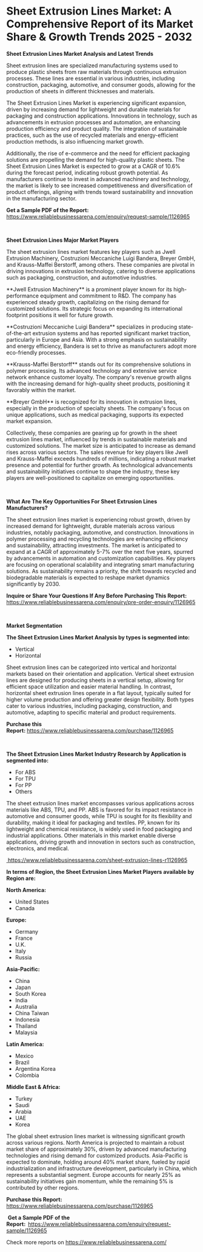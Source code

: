 <p><h1>Sheet Extrusion Lines Market: A Comprehensive Report of its Market Share & Growth Trends 2025 - 2032</h1></p><p><strong>Sheet Extrusion Lines Market Analysis and Latest Trends</strong></p>
<p><p>Sheet extrusion lines are specialized manufacturing systems used to produce plastic sheets from raw materials through continuous extrusion processes. These lines are essential in various industries, including construction, packaging, automotive, and consumer goods, allowing for the production of sheets in different thicknesses and materials.</p><p>The Sheet Extrusion Lines Market is experiencing significant expansion, driven by increasing demand for lightweight and durable materials for packaging and construction applications. Innovations in technology, such as advancements in extrusion processes and automation, are enhancing production efficiency and product quality. The integration of sustainable practices, such as the use of recycled materials and energy-efficient production methods, is also influencing market growth.</p><p>Additionally, the rise of e-commerce and the need for efficient packaging solutions are propelling the demand for high-quality plastic sheets. The Sheet Extrusion Lines Market is expected to grow at a CAGR of 10.6% during the forecast period, indicating robust growth potential. As manufacturers continue to invest in advanced machinery and technology, the market is likely to see increased competitiveness and diversification of product offerings, aligning with trends toward sustainability and innovation in the manufacturing sector.</p></p>
<p><strong>Get a Sample PDF of the Report:&nbsp;</strong> <a href="https://www.reliablebusinessarena.com/enquiry/request-sample/1126965?utm_campaign=2630&utm_medium=2&utm_source=Github&utm_content=ia&utm_term=10042025&utm_id=sheet-extrusion-lines">https://www.reliablebusinessarena.com/enquiry/request-sample/1126965</a></p>
<p>&nbsp;</p>
<p><strong>Sheet Extrusion Lines Major Market Players</strong></p>
<p><p>The sheet extrusion lines market features key players such as Jwell Extrusion Machinery, Costruzioni Meccaniche Luigi Bandera, Breyer GmbH, and Krauss-Maffei Berstorff, among others. These companies are pivotal in driving innovations in extrusion technology, catering to diverse applications such as packaging, construction, and automotive industries.</p><p>**Jwell Extrusion Machinery** is a prominent player known for its high-performance equipment and commitment to R&D. The company has experienced steady growth, capitalizing on the rising demand for customized solutions. Its strategic focus on expanding its international footprint positions it well for future growth.</p><p>**Costruzioni Meccaniche Luigi Bandera** specializes in producing state-of-the-art extrusion systems and has reported significant market traction, particularly in Europe and Asia. With a strong emphasis on sustainability and energy efficiency, Bandera is set to thrive as manufacturers adopt more eco-friendly processes.</p><p>**Krauss-Maffei Berstorff** stands out for its comprehensive solutions in polymer processing. Its advanced technology and extensive service network enhance customer loyalty. The company's revenue growth aligns with the increasing demand for high-quality sheet products, positioning it favorably within the market.</p><p>**Breyer GmbH** is recognized for its innovation in extrusion lines, especially in the production of specialty sheets. The company's focus on unique applications, such as medical packaging, supports its expected market expansion.</p><p>Collectively, these companies are gearing up for growth in the sheet extrusion lines market, influenced by trends in sustainable materials and customized solutions. The market size is anticipated to increase as demand rises across various sectors. The sales revenue for key players like Jwell and Krauss-Maffei exceeds hundreds of millions, indicating a robust market presence and potential for further growth. As technological advancements and sustainability initiatives continue to shape the industry, these key players are well-positioned to capitalize on emerging opportunities.</p></p>
<p>&nbsp;</p>
<p><strong>What Are The Key Opportunities For Sheet Extrusion Lines Manufacturers?</strong></p>
<p><p>The sheet extrusion lines market is experiencing robust growth, driven by increased demand for lightweight, durable materials across various industries, notably packaging, automotive, and construction. Innovations in polymer processing and recycling technologies are enhancing efficiency and sustainability, attracting investments. The market is anticipated to expand at a CAGR of approximately 5-7% over the next five years, spurred by advancements in automation and customization capabilities. Key players are focusing on operational scalability and integrating smart manufacturing solutions. As sustainability remains a priority, the shift towards recycled and biodegradable materials is expected to reshape market dynamics significantly by 2030.</p></p>
<p><strong>Inquire or Share Your Questions If Any Before Purchasing This Report:</strong> <a href="https://www.reliablebusinessarena.com/enquiry/pre-order-enquiry/1126965?utm_campaign=2630&utm_medium=2&utm_source=Github&utm_content=ia&utm_term=10042025&utm_id=sheet-extrusion-lines">https://www.reliablebusinessarena.com/enquiry/pre-order-enquiry/1126965</a></p>
<p>&nbsp;</p>
<p><strong>Market Segmentation</strong></p>
<p><strong>The Sheet Extrusion Lines Market Analysis by types is segmented into:</strong></p>
<p><ul><li>Vertical</li><li>Horizontal</li></ul></p>
<p><p>Sheet extrusion lines can be categorized into vertical and horizontal markets based on their orientation and application. Vertical sheet extrusion lines are designed for producing sheets in a vertical setup, allowing for efficient space utilization and easier material handling. In contrast, horizontal sheet extrusion lines operate in a flat layout, typically suited for higher volume production and offering greater design flexibility. Both types cater to various industries, including packaging, construction, and automotive, adapting to specific material and product requirements.</p></p>
<p><strong>Purchase this Report:&nbsp;</strong><a href="https://www.reliablebusinessarena.com/purchase/1126965?utm_campaign=2630&utm_medium=2&utm_source=Github&utm_content=ia&utm_term=10042025&utm_id=sheet-extrusion-lines">https://www.reliablebusinessarena.com/purchase/1126965</a></p>
<p>&nbsp;</p>
<p><strong>The Sheet Extrusion Lines Market Industry Research by Application is segmented into:</strong></p>
<p><ul><li>For ABS</li><li>For TPU</li><li>For PP</li><li>Others</li></ul></p>
<p><p>The sheet extrusion lines market encompasses various applications across materials like ABS, TPU, and PP. ABS is favored for its impact resistance in automotive and consumer goods, while TPU is sought for its flexibility and durability, making it ideal for packaging and textiles. PP, known for its lightweight and chemical resistance, is widely used in food packaging and industrial applications. Other materials in this market enable diverse applications, driving growth and innovation in sectors such as construction, electronics, and medical.</p></p>
<p><a href="https://www.reliablebusinessarena.com/sheet-extrusion-lines-r1126965?utm_campaign=2630&utm_medium=2&utm_source=Github&utm_content=ia&utm_term=10042025&utm_id=sheet-extrusion-lines">&nbsp;https://www.reliablebusinessarena.com/sheet-extrusion-lines-r1126965</a></p>
<p><strong>In terms of Region, the Sheet Extrusion Lines Market Players available by Region are:</strong></p>
<p>
    <p> <strong> North America: </strong>
        <ul>
            <li>United States</li>
            <li>Canada</li>
        </ul>
        </p> 
    <p> <strong> Europe: </strong>
        <ul>
            <li>Germany</li>
            <li>France</li>
            <li>U.K.</li>
            <li>Italy</li>
            <li>Russia</li>
        </ul>
        </p> 
    <p> <strong> Asia-Pacific: </strong>
        <ul>
            <li>China</li>
            <li>Japan</li>
            <li>South Korea</li>
            <li>India</li>
            <li>Australia</li>
            <li>China Taiwan</li>
            <li>Indonesia</li>
            <li>Thailand</li>
            <li>Malaysia</li>
        </ul>
        </p> 
    <p> <strong> Latin America: </strong>
        <ul>
            <li>Mexico</li>
            <li>Brazil</li>
            <li>Argentina Korea</li>
            <li>Colombia</li>
        </ul>
        </p> 
    <p> <strong> Middle East & Africa: </strong>
        <ul>
            <li>Turkey</li>
            <li>Saudi</li>
            <li>Arabia</li>
            <li>UAE</li>
            <li>Korea</li>
        </ul>
    </p>
    </p>
<p><p>The global sheet extrusion lines market is witnessing significant growth across various regions. North America is projected to maintain a robust market share of approximately 30%, driven by advanced manufacturing technologies and rising demand for customized products. Asia-Pacific is expected to dominate, holding around 40% market share, fueled by rapid industrialization and infrastructure development, particularly in China, which represents a substantial segment. Europe accounts for nearly 25% as sustainability initiatives gain momentum, while the remaining 5% is contributed by other regions.</p></p>
<p><strong>Purchase this Report: </strong><a href="https://www.reliablebusinessarena.com/purchase/1126965?utm_campaign=2630&utm_medium=2&utm_source=Github&utm_content=ia&utm_term=10042025&utm_id=sheet-extrusion-lines">https://www.reliablebusinessarena.com/purchase/1126965</a></p>
<p>&nbsp;<strong>Get a Sample PDF of the Report:&nbsp;&nbsp;</strong><a href="https://www.reliablebusinessarena.com/enquiry/request-sample/1126965?utm_campaign=2630&utm_medium=2&utm_source=Github&utm_content=ia&utm_term=10042025&utm_id=sheet-extrusion-lines">https://www.reliablebusinessarena.com/enquiry/request-sample/1126965</a></p>
<p><strong></strong></p>
<p>Check more reports on <a href="https://www.reliablebusinessarena.com/?utm_campaign=2630&utm_medium=2&utm_source=Github&utm_content=ia&utm_term=10042025&utm_id=sheet-extrusion-lines">https://www.reliablebusinessarena.com/</a></p>